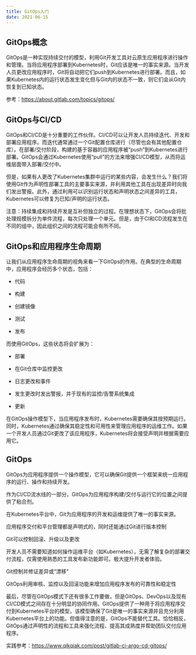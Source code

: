 ```yaml
---
title: GitOps入门
date: 2021-06-15
---
```


## GitOps概念

GitOps是一种实现持续交付的模型，利用Git开发工具对云原生应用程序进行操作和管理。当将应用程序部署到Kubernetes时，Git应该是唯一的事实来源。当开发人员更改应用程序时，Git将自动把它们push到Kubernetes进行部署。而且，如果Kubernetes内的运行状态发生变化但与Git内的状态不一致，则它们会从Git内恢复到已知状态。

参考：<https://about.gitlab.com/topics/gitops/>

## GitOps与CI/CD

GitOps和CI/CD是十分重要的工作伙伴。CI/CD可以让开发人员持续迭代、开发和部署应用程序。而迭代通常通过一个Git配置仓库进行（尽管也会有其他配置仓库）。在部署/交付阶段，构建的基于容器的应用程序被“push”到Kubernetes进行部署。GitOps会通过Kubernetes使用“pull”的方法来增强CI/CD模型，从而将运维层面带入部署/交付中。

但是，如果有人更改了Kubernetes集群中运行的某些内容，会发生什么？我们将使用Git作为声明性部署工具的主要事实来源，并利用其他工具在出现差异时向我们发出警报。此外，通过利用可以识别运行状态和声明状态之间差异的工具，Kubernetes可以修复为已知/声明的运行状态。

注意：持续集成和持续开发是互补但独立的过程。在理想状态下，GitOps会将批处理规模拆分为单件流程，每次只处理一个单元。但是，由于CI和CD流程发生在不同的组中，因此组织之间的流程可能会有所不同。

## GitOps和应用程序生命周期

让我们从应用程序生命周期的视角来看一下GitOps的作用。在典型的生命周期中，应用程序会经历多个状态，包括：

* 代码

* 构建

* 创建镜像

* 测试

* 发布

而使用GitOps，这些状态将会扩展为：

* 部署

* 在Git仓库中监控更改

* 日志更改和事件

* 发生更改时发出警报，并于现有的监控/告警系统集成

* 更新

在GitOps操作模型下，当应用程序发布时，Kubernetes需要确保其按预期运行。同时，Kubernetes通过确保其稳定性和可用性来管理应用程序的运维工作。如果一个开发人员通过Git更改了该应用程序，Kubernetes将会接受声明并根据需要应用它。

## GitOps

GitOps为应用程序提供一个操作模型，它可以确保Git提供一个框架来统一应用程序的运行、操作和持续开发。

作为CI/CD流水线的一部分，GitOps为应用程序构建/交付与运行它的位置之间提供了粘合剂。

在Kubernetes平台中，Git为应用程序的开发和运维提供了唯一的事实来源。

应用程序交付和平台管理都是声明式的，同时还能通过Git进行版本控制

Git可以控制回滚、升级以及更改

开发人员不需要知道如何操作运维平台（如Kubernetes），无需了解复杂的部署交付流程，仅需使用熟悉的工具发布新功能即可。极大提升开发者体验。

Git控制并修证差异或“漂移”

GitOps利用审核、监控以及回滚功能来增加应用程序发布的可靠性和稳定性

最后，尽管在GitOps模式下还有很多工作要做，但是GitOps、DevOps以及现有CI/CD模式之间存在十分明显的协同作用。GitOps提供了一种用于将应用程序交付到Kubernetes平台的模型，该模型确保了Git是唯一的事实来源并且充分利用Kubernetes平台上的功能。但值得注意的是，GitOps不能替代工具。恰恰相反，GitOps通过声明性的流程和工具来强化流程、提高其成熟度并帮助团队交付应用程序。

实践参考：<https://www.qikqiak.com/post/gitlab-ci-argo-cd-gitops/>
